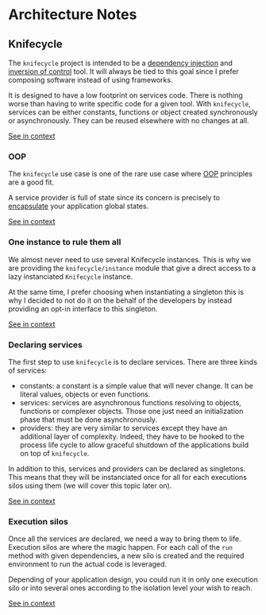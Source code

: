 <!--
# This file is automatically generated by the `jsarch`
# module. Do not change it elsewhere, changes would
# be overriden.
-->
# Architecture Notes



## Knifecycle

The `knifecycle` project is intended to be a [dependency
 injection](https://en.wikipedia.org/wiki/Dependency_injection)
 and [inversion of control](https://en.wikipedia.org/wiki/Inversion_of_control)
 tool. It will always be tied to this goal since I prefer
 composing software instead of using frameworks.

It is designed to have a low footprint on services code.
 There is nothing worse than having to write specific code for
 a given tool. With `knifecycle`, services can be either constants,
 functions or object created synchronously or asynchronously. They
 can be reused elsewhere with no changes at all.

[See in context](./src/index.js#L24-L37)



### OOP

The `knifecycle` use case is one of the rare use case where
 [OOP](https://en.wikipedia.org/wiki/Object-oriented_programming)
 principles are a good fit.

A service provider is full of state since its concern is
 precisely to
 [encapsulate](https://en.wikipedia.org/wiki/Encapsulation_(computer_programming))
 your application global states.

[See in context](./src/index.js#L39-L48)



### One instance to rule them all

We almost never need to use several Knifecycle instances.
 This is why we are providing the `knifecycle/instance`
 module that give a direct access to a lazy instanciated
 `Knifecycle` instance.

At the same time, I prefer choosing when instantiating a
 singleton this is why I decided to not do it on the behalf
 of the developers by instead providing an opt-in interface
 to this singleton.

[See in context](./src/instance.js#L1-L12)



### Declaring services

The first step to use `knifecycle` is to declare
   services. There are three kinds of services:
  - constants: a constant is a simple value that will
   never change. It can be literal values, objects
   or even functions.
  - services: services are asynchronous functions
   resolving to objects, functions or complexer
   objects. Those one just need an initialization
   phase that must be done asynchronously.
  - providers: they are very similar to services
   except they have an additional layer of
   complexity. Indeed, they have to be hooked
   to the process life cycle to allow graceful
   shutdown of the applications build on top of
   `knifecycle`.

   In addition to this, services and providers can
    be declared as singletons. This means that they
    will be instanciated once for all for each
    executions silos using them (we will cover this
    topic later on).

[See in context](./src/index.js#L79-L102)



### Execution silos

Once all the services are declared, we need a way to bring
   them to life. Execution silos are where the magic happen.
   For each call of the `run` method with given dependencies,
   a new silo is created and the required environment to
   run the actual code is leveraged.

  Depending of your application design, you could run it
   in only one execution silo or into several ones
   according to the isolation level your wish to reach.

[See in context](./src/index.js#L368-L378)

